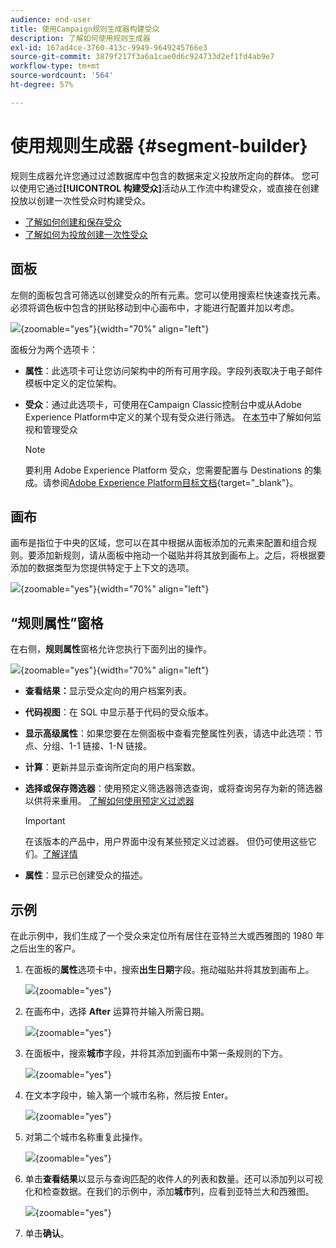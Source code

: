 ```yaml
---
audience: end-user
title: 使用Campaign规则生成器构建受众
description: 了解如何使用规则生成器
exl-id: 167ad4ce-3760-413c-9949-9649245766e3
source-git-commit: 3879f217f3a6a1cae0d6c924733d2ef1fd4ab9e7
workflow-type: tm+mt
source-wordcount: '564'
ht-degree: 57%

---
```


# 使用规则生成器 {#segment-builder}

规则生成器允许您通过过滤数据库中包含的数据来定义投放所定向的群体。 您可以使用它通过&#x200B;**[!UICONTROL 构建受众]**&#x200B;活动从工作流中构建受众，或直接在创建投放以创建一次性受众时构建受众。

* [了解如何创建和保存受众](create-audience.md)
* [了解如何为投放创建一次性受众](one-time-audience.md)

## 面板

左侧的面板包含可筛选以创建受众的所有元素。您可以使用搜索栏快速查找元素。 必须将调色板中包含的拼贴移动到中心画布中，才能进行配置并加以考虑。

![](assets/segment-builder2.png){zoomable="yes"}{width="70%" align="left"}

面板分为两个选项卡：

* **属性**：此选项卡可让您访问架构中的所有可用字段。字段列表取决于电子邮件模板中定义的定位架构。

* **受众**：通过此选项卡，可使用在Campaign Classic控制台中或从Adobe Experience Platform中定义的某个现有受众进行筛选。 在[本节](manage-audience.md)中了解如何监视和管理受众

  >[!NOTE]
  >
  >要利用 Adobe Experience Platform 受众，您需要配置与 Destinations 的集成。请参阅[Adobe Experience Platform目标文档](https://experienceleague.adobe.com/docs/experience-platform/destinations/home.html?lang=zh-Hans){target="_blank"}。

## 画布

画布是指位于中央的区域，您可以在其中根据从面板添加的元素来配置和组合规则。要添加新规则，请从面板中拖动一个磁贴并将其放到画布上。之后，将根据要添加的数据类型为您提供特定于上下文的选项。

![](assets/segment-builder4.png){zoomable="yes"}{width="70%" align="left"}

## “规则属性”窗格

在右侧，**规则属性**&#x200B;窗格允许您执行下面列出的操作。

![](assets/segment-builder5.png){zoomable="yes"}{width="70%" align="left"}

* **查看结果：**&#x200B;显示受众定向的用户档案列表。
* **代码视图**：在 SQL 中显示基于代码的受众版本。
* **显示高级属性**：如果您要在左侧面板中查看完整属性列表，请选中此选项：节点、分组、1-1 链接、1-N 链接。
* **计算**：更新并显示查询所定向的用户档案数。
* **选择或保存筛选器**：使用预定义筛选器筛选查询，或将查询另存为新的筛选器以供将来重用。 [了解如何使用预定义过滤器](../get-started/predefined-filters.md)

  >[!IMPORTANT]
  >
  >在该版本的产品中，用户界面中没有某些预定义过滤器。 但仍可使用这些它们。[了解详情](../get-started/guardrails.md#predefined-filters-filters-guardrails-limitations)

* **属性**：显示已创建受众的描述。

## 示例

在此示例中，我们生成了一个受众来定位所有居住在亚特兰大或西雅图的 1980 年之后出生的客户。

1. 在面板的&#x200B;**属性**&#x200B;选项卡中，搜索&#x200B;**出生日期**&#x200B;字段。拖动磁贴并将其放到画布上。

   ![](assets/segment-builder6.png){zoomable="yes"}

1. 在画布中，选择 **After** 运算符并输入所需日期。

   ![](assets/segment-builder7.png){zoomable="yes"}

1. 在面板中，搜索&#x200B;**城市**&#x200B;字段，并将其添加到画布中第一条规则的下方。

   ![](assets/segment-builder8.png){zoomable="yes"}

1. 在文本字段中，输入第一个城市名称，然后按 Enter。

   ![](assets/segment-builder9.png){zoomable="yes"}

1. 对第二个城市名称重复此操作。

   ![](assets/segment-builder10.png){zoomable="yes"}

1. 单击&#x200B;**查看结果**&#x200B;以显示与查询匹配的收件人的列表和数量。还可以添加列以可视化和检查数据。在我们的示例中，添加&#x200B;**城市**&#x200B;列，应看到亚特兰大和西雅图。

   ![](assets/segment-builder11.png){zoomable="yes"}

1. 单击&#x200B;**确认**。